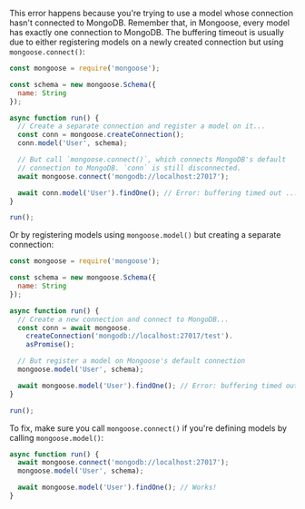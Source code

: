 This error happens because you're trying to use a model whose connection hasn't connected to MongoDB.
Remember that, in Mongoose, every model has exactly one connection to MongoDB.
The buffering timeout is usually due to either registering models on a newly created connection but using `mongoose.connect()`:

```javascript
const mongoose = require('mongoose');

const schema = new mongoose.Schema({
  name: String
});

async function run() {
  // Create a separate connection and register a model on it...
  const conn = mongoose.createConnection();
  conn.model('User', schema);

  // But call `mongoose.connect()`, which connects MongoDB's default
  // connection to MongoDB. `conn` is still disconnected.
  await mongoose.connect('mongodb://localhost:27017');

  await conn.model('User').findOne(); // Error: buffering timed out ...
}

run();
```

Or by registering models using `mongoose.model()` but creating a separate connection:

```javascript
const mongoose = require('mongoose');

const schema = new mongoose.Schema({
  name: String
});

async function run() {
  // Create a new connection and connect to MongoDB...
  const conn = await mongoose.
    createConnection('mongodb://localhost:27017/test').
    asPromise();

  // But register a model on Mongoose's default connection
  mongoose.model('User', schema);

  await mongoose.model('User').findOne(); // Error: buffering timed out
}

run();
```

To fix, make sure you call `mongoose.connect()` if you're defining models by calling `mongoose.model()`:

```javascript
async function run() {
  await mongoose.connect('mongodb://localhost:27017');
  mongoose.model('User', schema);

  await mongoose.model('User').findOne(); // Works!
}
```